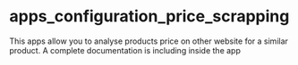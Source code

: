 # apps_configuration_price_scrapping
This apps allow you to analyse products price on other website for a similar product. A complete documentation is including inside the app
